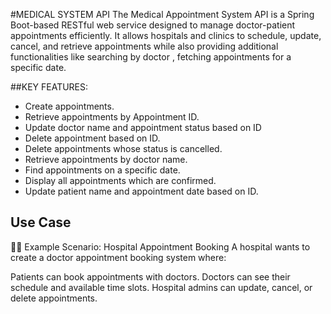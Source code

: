 #MEDICAL SYSTEM API
The Medical Appointment System API is a Spring Boot-based RESTful web service designed to manage doctor-patient appointments efficiently. It allows hospitals and clinics to schedule, update, cancel, and retrieve appointments while also providing additional functionalities like searching by doctor , fetching appointments for a specific date.

##KEY FEATURES:
* Create appointments.  
* Retrieve appointments by Appointment ID. 
* Update doctor name and appointment status based on ID 
* Delete appointment based on ID. 
* Delete appointments whose status is cancelled. 
* Retrieve appointments by doctor name. 
* Find appointments on a specific date. 
* Display all appointments which are confirmed. 
* Update patient name and appointment date based on ID.

 ## Use Case
👨‍⚕️ Example Scenario: Hospital Appointment Booking
A hospital wants to create a doctor appointment booking system where:

Patients can book appointments with doctors.
Doctors can see their schedule and available time slots.
Hospital admins can update, cancel, or delete appointments.
